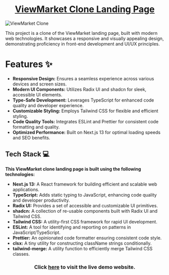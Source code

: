 <div align='center'>

# [ViewMarket Clone Landing Page](https://viewmarket-clone-landingpage.vercel.app)

</div>

![ViewMarket Clone](https://imgur.com/OXfTkiR.png)

This project is a clone of the ViewMarket landing page, built with modern web technologies. It showcases a responsive and visually appealing design, demonstrating proficiency in front-end development and UI/UX principles.

# Features ✨

- **Responsive Design:** Ensures a seamless experience across various devices and screen sizes.
- **Modern UI Components:** Utilizes Radix UI and shadcn for sleek, accessible UI elements.
- **Type-Safe Development:** Leverages TypeScript for enhanced code quality and developer experience.
- **Customizable Styling:** Employs Tailwind CSS for flexible and efficient styling.
- **Code Quality Tools:** Integrates ESLint and Prettier for consistent code formatting and quality.
- **Optimized Performance:** Built on Next.js 13 for optimal loading speeds and SEO benefits.

## Tech Stack 💻

**This ViewMarket clone landing page is built using the following technologies:**

- **Next.js 13:** A React framework for building efficient and scalable web applications.
- **TypeScript:** Adds static typing to JavaScript, enhancing code quality and developer productivity.
- **Radix UI:** Provides a set of accessible and customizable UI primitives.
- **shadcn:** A collection of re-usable components built with Radix UI and Tailwind CSS.
- **Tailwind CSS:** A utility-first CSS framework for rapid UI development.
- **ESLint:** A tool for identifying and reporting on patterns in JavaScript/TypeScript.
- **Prettier:** An opinionated code formatter ensuring consistent code style.
- **clsx:** A tiny utility for constructing className strings conditionally.
- **tailwind-merge:** A utility function to efficiently merge Tailwind CSS classes.

<div align='center'>

### Click [here](https://viewmarket-clone-landingpage.vercel.app) to visit the live demo website.

</div>
